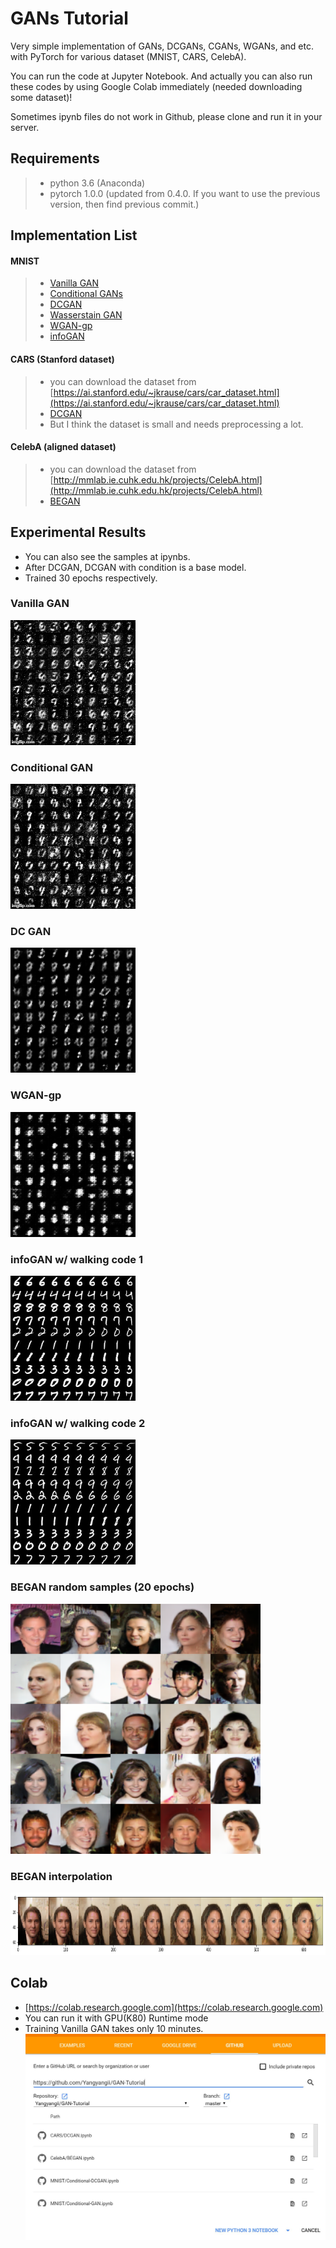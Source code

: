 # GANs Tutorial
Very simple implementation of GANs, DCGANs, CGANs, WGANs, and etc. with PyTorch for various dataset (MNIST, CARS, CelebA).

You can run the code at Jupyter Notebook. And actually you can also run these codes by using Google Colab immediately (needed downloading some dataset)!

Sometimes ipynb files do not work in Github, please clone and run it in your server.

## Requirements
>* python 3.6 (Anaconda)
>* pytorch 1.0.0 (updated from 0.4.0. If you want to use the previous version, then find previous commit.)

## Implementation List
#### MNIST
>* [Vanilla GAN](https://github.com/Yangyangii/GAN-Tutorial/blob/master/MNIST/VanillaGAN.ipynb)
>* [Conditional GANs](https://github.com/Yangyangii/GAN-Tutorial/blob/master/MNIST/Conditional-GAN.ipynb)
>* [DCGAN](https://github.com/Yangyangii/GAN-Tutorial/blob/master/MNIST/DCGAN.ipynb)
>* [Wasserstain GAN](https://github.com/Yangyangii/GAN-Tutorial/blob/master/MNIST/W-GAN.ipynb)
>* [WGAN-gp](https://github.com/Yangyangii/GAN-Tutorial/blob/master/MNIST/WGAN-GP.ipynb)
>* [infoGAN](https://github.com/Yangyangii/GAN-Tutorial/blob/master/MNIST/infoGAN.ipynb)

#### CARS (Stanford dataset)
>* you can download the dataset from [https://ai.stanford.edu/~jkrause/cars/car_dataset.html](https://ai.stanford.edu/~jkrause/cars/car_dataset.html)
>* [DCGAN](https://github.com/Yangyangii/GAN-Tutorial/blob/master/CARS/DCGAN.ipynb)
>* But I think the dataset is small and needs preprocessing a lot.

#### CelebA (aligned dataset)
>* you can download the dataset from [http://mmlab.ie.cuhk.edu.hk/projects/CelebA.html](http://mmlab.ie.cuhk.edu.hk/projects/CelebA.html)
>* [BEGAN](https://github.com/Yangyangii/GAN-Tutorial/blob/master/CelebA/BEGAN.ipynb)


## Experimental Results
- You can also see the samples at ipynbs.
- After DCGAN, DCGAN with condition is a base model.
- Trained 30 epochs respectively.

### Vanilla GAN
<img src="/images/Vanilla-GAN.gif" width="200" height="200" />

### Conditional GAN
<img src="/images/Conditional-GAN.gif" width="200" height="200" />

### DC GAN
<img src="/images/Conditional-DCGAN.gif" width="200" height="200" />

### WGAN-gp
<img src="/images/WGAN-gp.gif" width="200" height="200" />

### infoGAN w/ walking code 1
<img src="/images/infoGAN_type1.jpg" width="200" height="200" />

### infoGAN w/ walking code 2
<img src="/images/infoGAN_type2.jpg" width="200" height="200" />

### BEGAN random samples (20 epochs)
<img src="/images/BEGAN.jpg" width="400" height="400" />

### BEGAN interpolation
<img src="/images/interpolation.jpg" width="800" height="100" />

## Colab
- [https://colab.research.google.com](https://colab.research.google.com)
- You can run it with GPU(K80) Runtime mode
- Training Vanilla GAN takes only 10 minutes.
![Colab](/images/colab-usage.JPG "Optional title")
